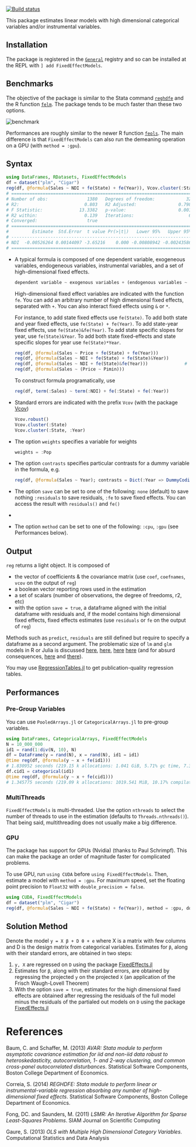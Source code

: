 [![Build status](https://github.com/FixedEffects/FixedEffectModels.jl/workflows/CI/badge.svg)](https://github.com/FixedEffects/FixedEffectModels.jl/actions)

This package estimates linear models with high dimensional categorical variables and/or instrumental variables.

## Installation
The package is registered in the [`General`](https://github.com/JuliaRegistries/General) registry and so can be installed at the REPL with `] add FixedEffectModels`.

## Benchmarks
The objective of the package is similar to the Stata command [`reghdfe`](https://github.com/sergiocorreia/reghdfe) and the R function [`felm`](https://cran.r-project.org/web/packages/lfe/lfe.pdf). The package tends to be much faster than these two options. 

![benchmark](http://www.matthieugomez.com/files/fixedeffectmodels_benchmark.png)


Performances are roughly similar to the newer R function [`feols`](https://cran.r-project.org/web/packages/fixest/fixest.pdf). The main difference is that `FixedEffectModels` can also run the demeaning operation on a GPU (with `method = :gpu`).

## Syntax

```julia
using DataFrames, RDatasets, FixedEffectModels
df = dataset("plm", "Cigar")
reg(df, @formula(Sales ~ NDI + fe(State) + fe(Year)), Vcov.cluster(:State), weights = :Pop)
# =====================================================================
# Number of obs:               1380   Degrees of freedom:            32
# R2:                         0.803   R2 Adjusted:                0.798
# F Statistic:              13.3382   p-value:                    0.001
# R2 within:                  0.139   Iterations:                     6
# Converged:                   true
# =====================================================================
#         Estimate  Std.Error  t value Pr(>|t|)   Lower 95%   Upper 95%
# ---------------------------------------------------------------------
# NDI  -0.00526264 0.00144097 -3.65216    0.000 -0.00808942 -0.00243586
# =====================================================================
```


-  A typical formula is composed of one dependent variable, exogeneous variables, endogeneous variables, instrumental variables, and a set of high-dimensional fixed effects.

	```julia
	dependent variable ~ exogenous variables + (endogenous variables ~ instrumental variables) + fe(fixedeffect variable)
	```

	High-dimensional fixed effect variables are indicated with the function `fe`.  You can add an arbitrary number of high dimensional fixed effects, separated with `+`. You can also interact fixed effects using `&` or `*`.

	For instance, to add state fixed effects use `fe(State)`. To add both state and year fixed effects, use `fe(State) + fe(Year)`. To add state-year fixed effects, use `fe(State)&fe(Year)`. To add state specific slopes for year, use `fe(State)&Year`. To add both state fixed-effects and state specific slopes for year use `fe(State)*Year`.

	```julia
	reg(df, @formula(Sales ~ Price + fe(State) + fe(Year)))
	reg(df, @formula(Sales ~ NDI + fe(State) + fe(State)&Year))
	reg(df, @formula(Sales ~ NDI + fe(State)&fe(Year)))              # for illustration only (this will not run here)
	reg(df, @formula(Sales ~ (Price ~ Pimin)))
	```

	To construct formula programatically, use
	```julia
	reg(df, term(:Sales) ~ term(:NDI) + fe(:State) + fe(:Year))
	```

- Standard errors are indicated with the prefix `Vcov` (with the package [Vcov](http://github.com/matthieugomez/Vcov.jl))
	```julia
	Vcov.robust()
	Vcov.cluster(:State)
	Vcov.cluster(:State, :Year)
	```
- The option `weights` specifies a variable for weights
	```julia
	weights = :Pop
	```
- The option `contrasts` specifies particular contrasts for a dummy variable in the formula, e.g.
	```julia
	reg(df, @formula(Sales ~ Year); contrasts = Dict(:Year => DummyCoding(base = 80)))
	```
- The option `save` can be set to one of the following:  `none` (default) to save nothing `:residuals` to save residuals, `:fe` to save fixed effects. You can access the result with `residuals()` and `fe()`

-

- The option `method` can be set to one of the following: `:cpu`, `:gpu` (see Performances below).


## Output
`reg` returns a light object. It is composed of

  - the vector of coefficients & the covariance matrix (use `coef`, `coefnames`, `vcov` on the output of `reg`)
  - a boolean vector reporting rows used in the estimation
  - a set of scalars (number of observations, the degree of freedoms, r2, etc)
  - with the option `save = true`, a dataframe aligned with the initial dataframe with residuals and, if the model contains high dimensional fixed effects, fixed effects estimates (use `residuals` or `fe` on the output of `reg`)


Methods such as `predict`, `residuals` are still defined but require to specify a dataframe as a second argument.  The problematic size of `lm` and `glm` models in R or Julia is discussed [here](http://www.r-bloggers.com/trimming-the-fat-from-glm-models-in-r/), [here](https://blogs.oracle.com/R/entry/is_the_size_of_your), [here](http://stackoverflow.com/questions/21896265/how-to-minimize-size-of-object-of-class-lm-without-compromising-it-being-passe) [here](http://stackoverflow.com/questions/15260429/is-there-a-way-to-compress-an-lm-class-for-later-prediction) (and for absurd consequences, [here](http://stackoverflow.com/questions/26010742/using-stargazer-with-memory-greedy-glm-objects) and [there](http://stackoverflow.com/questions/22577161/not-enough-ram-to-run-stargazer-the-normal-way)).


You may use [RegressionTables.jl](https://github.com/jmboehm/RegressionTables.jl) to get publication-quality regression tables.


## Performances

### Pre-Group Variables
You can use `PooledArrays.jl` or `CategoricalArrays.jl` to pre-group variables.

```julia
using DataFrames, CategoricalArrays, FixedEffectModels
N = 10_000_000
id1 = rand(1:div(N, 10), N)
df = DataFrame(y = rand(N), x = rand(N), id1 = id1)
@time reg(df, @formula(y ~ x + fe(id1)))
# 1.830952 seconds (219.15 k allocations: 1.041 GiB, 5.71% gc time, 7.33% compilation time)
df.cid1 = categorical(id1)
@time reg(df, @formula(y ~ x + fe(cid1)))
# 1.345775 seconds (219.09 k allocations: 1019.541 MiB, 10.17% compilation time)
```

### MultiThreads
`FixedEffectModels` is multi-threaded. Use the option `nthreads` to select the number of threads to use in the estimation (defaults to `Threads.nthreads()`). That being said, multithreading does not usually make a big difference.

### GPU
The package has support for GPUs (Nvidia) (thanks to Paul Schrimpf). This can make the package an order of magnitude faster for complicated problems.

To use GPU, run `using CUDA` before `using FixedEffectModels`. Then, estimate a model with `method = :gpu`. For maximum speed, set the floating point precision to `Float32` with `double_precision = false`.

```julia
using CUDA, FixedEffectModels
df = dataset("plm", "Cigar")
reg(df, @formula(Sales ~ NDI + fe(State) + fe(Year)), method = :gpu, double_precision = false)
```


## Solution Method
Denote the model `y = X β + D θ + e` where X is a matrix with few columns and D is the design matrix from categorical variables. Estimates for `β`, along with their standard errors, are obtained in two steps:

1. `y, X`  are regressed on `D` using the package [FixedEffects.jl](https://github.com/FixedEffects/FixedEffects.jl)
2.  Estimates for `β`, along with their standard errors, are obtained by regressing the projected `y` on the projected `X` (an application of the Frisch Waugh-Lovell Theorem)
3. With the option `save = true`, estimates for the high dimensional fixed effects are obtained after regressing the residuals of the full model minus the residuals of the partialed out models on `D` using the package [FixedEffects.jl](https://github.com/FixedEffects/FixedEffects.jl)

# References

Baum, C. and Schaffer, M. (2013) *AVAR: Stata module to perform asymptotic covariance estimation for iid and non-iid data robust to heteroskedasticity, autocorrelation, 1- and 2-way clustering, and common cross-panel autocorrelated disturbances*. Statistical Software Components, Boston College Department of Economics.

Correia, S. (2014) *REGHDFE: Stata module to perform linear or instrumental-variable regression absorbing any number of high-dimensional fixed effects*. Statistical Software Components, Boston College Department of Economics.

Fong, DC. and Saunders, M. (2011) *LSMR: An Iterative Algorithm for Sparse Least-Squares Problems*.  SIAM Journal on Scientific Computing

Gaure, S. (2013) *OLS with Multiple High Dimensional Category Variables*. Computational Statistics and Data Analysis
